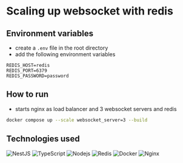 # Scaling up websocket with redis

## Environment variables
- create a `.env` file in the root directory
- add the following environment variables
```dotenv
REDIS_HOST=redis
REDIS_PORT=6379
REDIS_PASSWORD=password
```

## How to run
- starts nginx as load balancer and 3 websocket servers and redis
```bash
docker compose up --scale websocket_server=3 --build
```

## Technologies used
<img src="https://img.shields.io/badge/NestJS-E0234E?style=flat-square&logo=nestjs&logoColor=white" alt="NestJS"></img>
<img src="https://img.shields.io/badge/TypeScript-007ACC?style=flat-square&logo=typescript&logoColor=white" alt="TypeScript"></img>
<img src="https://img.shields.io/badge/Node.js-339933?style=flat-square&logo=nodedotjs&logoColor=white" alt="Nodejs"></img>
<img src="https://img.shields.io/badge/Redis-DC382D?style=flat-square&logo=redis&logoColor=white" alt="Redis"></img>
<img src="https://img.shields.io/badge/Docker-2496ED?style=flat-square&logo=docker&logoColor=white" alt="Docker"></img>
<img src="https://img.shields.io/badge/Nginx-009639?style=flat-square&logo=nginx&logoColor=white" alt="Nginx"></img>

